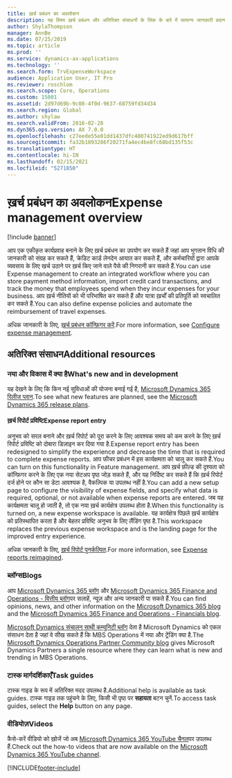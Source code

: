```yaml
---
title: ख़र्च प्रबंधन का अवलोकन
description: यह विषय ख़र्च प्रबंधन और अतिरिक्त संसाधनों के लिंक के बारे में सामान्य जानकारी प्रदान करता है. आप एक एकीकृत कार्यप्रवाह बनाने के लिए ख़र्च प्रबंधन का उपयोग कर सकते हैं जहां आप भुगतान विधि की जानकारी को संग्रह कर सकते हैं, क्रेडिट कार्ड लेनदेन आयात कर सकते हैं, और कर्मचारियों द्वारा आपके व्यवसाय के लिए खर्च उठाने पर ख़र्च किए जाने वाले पैसे की निगरानी कर सकते हैं.
author: ShylaThompson
manager: AnnBe
ms.date: 07/25/2019
ms.topic: article
ms.prod: ''
ms.service: dynamics-ax-applications
ms.technology: ''
ms.search.form: TrvExpenseWorkspace
audience: Application User, IT Pro
ms.reviewer: roschlom
ms.search.scope: Core, Operations
ms.custom: 15001
ms.assetid: 2d97d69b-9c08-4f0d-9637-68759fd34d34
ms.search.region: Global
ms.author: shylaw
ms.search.validFrom: 2016-02-28
ms.dyn365.ops.version: AX 7.0.0
ms.openlocfilehash: c27eede55e01dd1437dfc480741922ed9d617bff
ms.sourcegitcommit: fa32b1893286f20271fa4ec4be8fc68bd135f53c
ms.translationtype: HT
ms.contentlocale: hi-IN
ms.lasthandoff: 02/15/2021
ms.locfileid: "5271850"
---
```

# <a name="expense-management-overview"></a><span data-ttu-id="c6c4c-104">ख़र्च प्रबंधन का अवलोकन</span><span class="sxs-lookup"><span data-stu-id="c6c4c-104">Expense management overview</span></span>

[!include [banner](../includes/banner.md)]

<span data-ttu-id="c6c4c-105">आप एक एकीकृत कार्यप्रवाह बनाने के लिए ख़र्च प्रबंधन का उपयोग कर सकते हैं जहां आप भुगतान विधि की जानकारी को संग्रह कर सकते हैं, क्रेडिट कार्ड लेनदेन आयात कर सकते हैं, और कर्मचारियों द्वारा आपके व्यवसाय के लिए खर्च उठाने पर ख़र्च किए जाने वाले पैसे की निगरानी कर सकते हैं.</span><span class="sxs-lookup"><span data-stu-id="c6c4c-105">You can use Expense management to create an integrated workflow where you can store payment method information, import credit card transactions, and track the money that employees spend when they incur expenses for your business.</span></span> <span data-ttu-id="c6c4c-106">आप ख़र्च नीतियों को भी परिभाषित कर सकते हैं और यात्रा ख़र्चों की प्रतिपूर्ति को स्वचालित कर सकते हैं.</span><span class="sxs-lookup"><span data-stu-id="c6c4c-106">You can also define expense policies and automate the reimbursement of travel expenses.</span></span>

<span data-ttu-id="c6c4c-107">अधिक जानकारी के लिए, [ख़र्च प्रबंधन कॉन्फ़िगर करें](plan-expense-management.md).</span><span class="sxs-lookup"><span data-stu-id="c6c4c-107">For more information, see [Configure expense management](plan-expense-management.md).</span></span>

## <a name="additional-resources"></a><span data-ttu-id="c6c4c-108">अतिरिक्त संसाधन</span><span class="sxs-lookup"><span data-stu-id="c6c4c-108">Additional resources</span></span>

### <a name="whats-new-and-in-development"></a><span data-ttu-id="c6c4c-109">नया और विकास में क्या है</span><span class="sxs-lookup"><span data-stu-id="c6c4c-109">What's new and in development</span></span>

<span data-ttu-id="c6c4c-110">यह देखने के लिए कि किन नई सुविधाओं की योजना बनाई गई है, [Microsoft Dynamics 365 रिलीज प्लान](https://go.microsoft.com/fwlink/?linkid=2010158).</span><span class="sxs-lookup"><span data-stu-id="c6c4c-110">To see what new features are planned, see the [Microsoft Dynamics 365 release plans](https://go.microsoft.com/fwlink/?linkid=2010158).</span></span>

#### <a name="expense-report-entry"></a><span data-ttu-id="c6c4c-111">ख़र्च रिपोर्ट प्रविष्टि</span><span class="sxs-lookup"><span data-stu-id="c6c4c-111">Expense report entry</span></span>

<span data-ttu-id="c6c4c-112">अनुभव को सरल बनाने और ख़र्च रिपोर्ट को पूरा करने के लिए आवश्यक समय को कम करने के लिए ख़र्च रिपोर्ट प्रविष्टि को दोबारा डिज़ाइन कर दिया गया है.</span><span class="sxs-lookup"><span data-stu-id="c6c4c-112">Expense report entry has been redesigned to simplify the experience and decrease the time that is required to complete expense reports.</span></span> <span data-ttu-id="c6c4c-113">आप फीचर प्रबंधन में इस कार्यक्षमता को चालू कर सकते हैं.</span><span class="sxs-lookup"><span data-stu-id="c6c4c-113">You can turn on this functionality in Feature management.</span></span> <span data-ttu-id="c6c4c-114">आप ख़र्च फ़ील्ड की दृश्यता को कॉन्फ़िगर करने के लिए एक नया सेटअप पृष्ठ जोड़ सकते हैं, और यह निर्दिष्ट कर सकते हैं कि ख़र्च रिपोर्ट दर्ज होने पर कौन सा डेटा आवश्यक है, वैकल्पिक या उपलब्ध नहीं है.</span><span class="sxs-lookup"><span data-stu-id="c6c4c-114">You can add a new setup page to configure the visibility of expense fields, and specify what data is required, optional, or not available when expense reports are entered.</span></span> <span data-ttu-id="c6c4c-115">जब यह कार्यक्षमता चालू हो जाती है, तो एक नया ख़र्च कार्यक्षेत्र उपलब्ध होता है.</span><span class="sxs-lookup"><span data-stu-id="c6c4c-115">When this functionality is turned on, a new expense workspace is available.</span></span> <span data-ttu-id="c6c4c-116">यह कार्यक्षेत्र पिछले ख़र्च कार्यक्षेत्र को प्रतिस्थापित करता है और बेहतर प्रविष्टि अनुभव के लिए लैंडिंग पृष्ठ है.</span><span class="sxs-lookup"><span data-stu-id="c6c4c-116">This workspace replaces the previous expense workspace and is the landing page for the improved entry experience.</span></span>

<span data-ttu-id="c6c4c-117">अधिक जानकारी के लिए, [ख़र्च रिपोर्ट पुनर्कल्पित](ExpenseWorkspaceNew.md).</span><span class="sxs-lookup"><span data-stu-id="c6c4c-117">For more information, see [Expense reports reimagined](ExpenseWorkspaceNew.md).</span></span>

### <a name="blogs"></a><span data-ttu-id="c6c4c-118">ब्लॉग्स</span><span class="sxs-lookup"><span data-stu-id="c6c4c-118">Blogs</span></span>

<span data-ttu-id="c6c4c-119">आप [Microsoft Dynamics 365 ब्लॉग](https://community.dynamics.com/b/msftdynamicsblog?c=Enterprise) और [Microsoft Dynamics 365 Finance and Operations - वित्तीय ब्लॉग](https://community.dynamics.com/365/financeandoperations/b/financials)पर सलाहें, न्यूज़ और अन्य जानकारी पा सकते हैं.</span><span class="sxs-lookup"><span data-stu-id="c6c4c-119">You can find opinions, news, and other information on the [Microsoft Dynamics 365 blog](https://community.dynamics.com/b/msftdynamicsblog?c=Enterprise) and the [Microsoft Dynamics 365 Finance and Operations - Financials blog](https://community.dynamics.com/365/financeandoperations/b/financials).</span></span>

<span data-ttu-id="c6c4c-120">[Microsoft Dynamics संचालन साथी कम्युनिटी ब्लॉग](https://community.dynamics.com/partner/b/operationspartnercommunityblog) देता है Microsoft Dynamics को एकल संसाधन देता है जहां वे सीख सकते हैं कि MBS Operations में नया और ट्रेंडिंग क्या है.</span><span class="sxs-lookup"><span data-stu-id="c6c4c-120">The [Microsoft Dynamics Operations Partner Community blog](https://community.dynamics.com/partner/b/operationspartnercommunityblog) gives Microsoft Dynamics Partners a single resource where they can learn what is new and trending in MBS Operations.</span></span>

### <a name="task-guides"></a><span data-ttu-id="c6c4c-121">टास्क मार्गदर्शिकाएँ</span><span class="sxs-lookup"><span data-stu-id="c6c4c-121">Task guides</span></span>

<span data-ttu-id="c6c4c-122">टास्क गाइड के रूप में अतिरिक्त मदद उपलब्ध है.</span><span class="sxs-lookup"><span data-stu-id="c6c4c-122">Additional help is available as task guides.</span></span> <span data-ttu-id="c6c4c-123">टास्क गाइड तक पहुंचने के लिए, किसी भी पृष्ठ पर **सहायता** बटन चुनें.</span><span class="sxs-lookup"><span data-stu-id="c6c4c-123">To access task guides, select the **Help** button on any page.</span></span>

### <a name="videos"></a><span data-ttu-id="c6c4c-124">वीडियोज़</span><span class="sxs-lookup"><span data-stu-id="c6c4c-124">Videos</span></span>

<span data-ttu-id="c6c4c-125">कैसे-करें वीडियो को ख़ोजें जो अब [Microsoft Dynamics 365 YouTube चैनल](https://www.youtube.com/channel/UCJGCg4rB3QSs8y_1FquelBQ)पर उपलब्ध हैं.</span><span class="sxs-lookup"><span data-stu-id="c6c4c-125">Check out the how-to videos that are now available on the [Microsoft Dynamics 365 YouTube channel](https://www.youtube.com/channel/UCJGCg4rB3QSs8y_1FquelBQ).</span></span>


[!INCLUDE[footer-include](../includes/footer-banner.md)]
